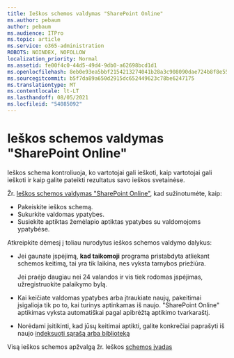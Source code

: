 ```yaml
---
title: Ieškos schemos valdymas "SharePoint Online"
ms.author: pebaum
author: pebaum
ms.audience: ITPro
ms.topic: article
ms.service: o365-administration
ROBOTS: NOINDEX, NOFOLLOW
localization_priority: Normal
ms.assetid: fe00f4c0-44d5-49d4-9db0-a62698bcd1d1
ms.openlocfilehash: 8eb0e93ea5bbf2154213274041b28a3c908090dae724b8f8e55fa2fb05f16d86
ms.sourcegitcommit: b5f7da89a650d2915dc652449623c78be6247175
ms.translationtype: MT
ms.contentlocale: lt-LT
ms.lasthandoff: 08/05/2021
ms.locfileid: "54085092"
---
```

# <a name="manage-search-schema-in-sharepoint-online"></a>Ieškos schemos valdymas "SharePoint Online"

Ieškos schema kontroliuoja, ko vartotojai gali ieškoti, kaip vartotojai gali ieškoti ir kaip galite pateikti rezultatus savo ieškos svetainėse. 

Žr. [Ieškos schemos valdymas "SharePoint Online",](https://docs.microsoft.com/sharepoint/manage-search-schema) kad sužinotumėte, kaip: 
- Pakeiskite ieškos schemą.
- Sukurkite valdomas ypatybes.
- Susiekite aptiktas žemėlapio aptiktas ypatybes su valdomojoms ypatybėse.

Atkreipkite dėmesį į toliau nurodytus ieškos schemos valdymo dalykus:

- Jei gaunate įspėjimą, **kad taikomoji** programa pristabdyta atliekant schemos keitimą, tai yra tik laikina, nes vyksta tarnybos priežiūra. 

    Jei praėjo daugiau nei 24 valandos ir vis tiek rodomas įspėjimas, užregistruokite palaikymo bylą.
- Kai keičiate valdomas ypatybes arba įtraukiate naujų, pakeitimai įsigalioja tik po to, kai turinys aptinkamas iš naujo. "SharePoint Online" aptikimas vyksta automatiškai pagal apibrėžtą aptikimo tvarkaraštį.
- Norėdami įsitikinti, kad jūsų keitimai aptikti, galite konkrečiai paprašyti iš naujo [indeksuoti sąrašą arba biblioteką](https://docs.microsoft.com/sharepoint/manage-search-schema#request-re-indexing-of-a-document-library-or-list) 

Visą ieškos schemos apžvalgą žr. Ieškos [schemos įvadas](https://blogs.technet.microsoft.com/tothesharepoint/2012/11/25/introducing-search-schema-for-sharepoint-2013/) 


